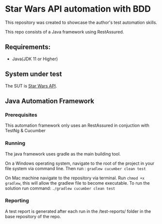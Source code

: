 # Star Wars API automation with BDD

This repository was created to showcase the author's test automation skills.

This repo consists of a Java framework using RestAssured.

## Requirements:

- Java(JDK 11 or Higher)

## System under test

The SUT is [Star Wars API](https://swapi.dev/documentation).

## Java Automation Framework

### Prerequisites

This automation framework only uses an RestAssured in conjuction with TestNg & Cucumber

### Running

The java framework uses gradle as the main building tool.

On a Windows operating system, navigate to the root of the project in your file system via command line.
Then run :
`gradlew cucumber clean test`

On Mac machine navigate to the repository via terminal. Run `chmod +x gradlew`, this will allow the gradlew file to become executable. To run the solution run command:
`./gradlew cucumber clean test`

### Reporting

A test report is generated after each run in the /test-reports/ folder in the base repository of the repo.
